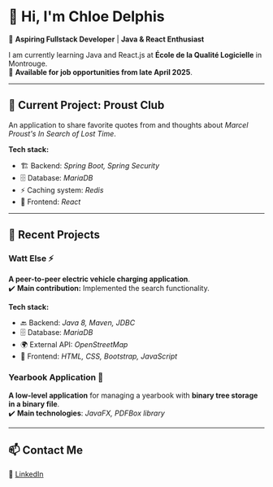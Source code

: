 # 👋 Hi, I'm Chloe Delphis  

🚀 **Aspiring Fullstack Developer** | **Java & React Enthusiast**  

I am currently learning Java and React.js at **École de la Qualité Logicielle** in Montrouge.  
💼 **Available for job opportunities from late April 2025**.  

---

## 🔨 Current Project: **Proust Club**  
An application to share favorite quotes from and thoughts about *Marcel Proust's In Search of Lost Time*.  

**Tech stack:**  
- 🏗 Backend: *Spring Boot, Spring Security*  
- 🗄 Database: *MariaDB*  
- ⚡ Caching system: *Redis*  
- 🎨 Frontend: *React*  

---

## 👾 Recent Projects  

### **Watt Else** ⚡  
**A peer-to-peer electric vehicle charging application**.  
✔️ **Main contribution:** Implemented the search functionality.  

**Tech stack:**  
- 🔙 Backend: *Java 8, Maven, JDBC*  
- 🗄 Database: *MariaDB*  
- 🌍 External API: *OpenStreetMap*  
- 🎨 Frontend: *HTML, CSS, Bootstrap, JavaScript*  

### **Yearbook Application** 📖  
**A low-level application** for managing a yearbook with **binary tree storage in a binary file**.  
✔️ **Main technologies**: *JavaFX, PDFBox library*  

---

## 📫 Contact Me  
🔗 [LinkedIn](https://www.linkedin.com/in/chloedelphis/)


<!---
ChloeDelphis/ChloeDelphis is a ✨ special ✨ repository because its `README.md` (this file) appears on your GitHub profile.
You can click the Preview link to take a look at your changes.
--->
